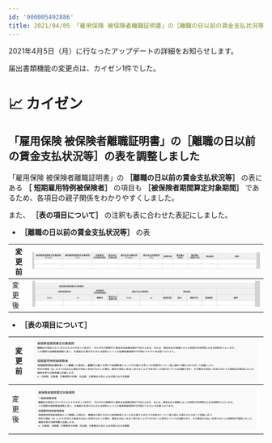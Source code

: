 ```yaml
---
id: '900005492886'
title: 2021/04/05 「雇用保険 被保険者離職証明書」の［離職の日以前の賃金支払状況等］の表を調整しました
---
```

2021年4月5日（月）に行なったアップデートの詳細をお知らせします。

届出書類機能の変更点は、カイゼン1件でした。

# 📈 カイゼン

## 「雇用保険 被保険者離職証明書」の［離職の日以前の賃金支払状況等］の表を調整しました

「雇用保険 被保険者離職証明書」の **［離職の日以前の賃金支払状況等］** の表にある **［**  **短期雇用特例被保険者］** の項目も **［被保険者期間算定対象期間］** であるため、各項目の親子関係をわかりやすくしました。

また、 **［表の項目について］** の注釈も表に合わせた表記にしました。

-  **［離職の日以前の賃金支払状況等］** の表

| 変更前 | ![113411335-73d97f80-93f0-11eb-9718-ce8167a24c82.png](./113411335-73d97f80-93f0-11eb-9718-ce8167a24c82.png) |
| --- | --- |
| 変更後 | ![113411356-8358c880-93f0-11eb-9021-3cc025d9fdf5.png](./113411356-8358c880-93f0-11eb-9021-3cc025d9fdf5.png) |

-  **［表の項目について］** 

| 変更前 | ![113411581-1abe1b80-93f1-11eb-86e1-a009cc948735.png](./113411581-1abe1b80-93f1-11eb-86e1-a009cc948735.png) |
| --- | --- |
| 変更後 | ![113411571-1134b380-93f1-11eb-825a-592ac57dfa6b.png](./113411571-1134b380-93f1-11eb-825a-592ac57dfa6b.png) |
